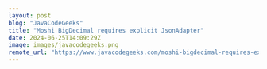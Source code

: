 ```yaml
---
layout: post
blog: "JavaCodeGeeks"
title: "Moshi BigDecimal requires explicit JsonAdapter"
date: 2024-06-25T14:09:29Z
image: images/javacodegeeks.png
remote_url: "https://www.javacodegeeks.com/moshi-bigdecimal-requires-explicit-jsonadapter.html"
---
```

